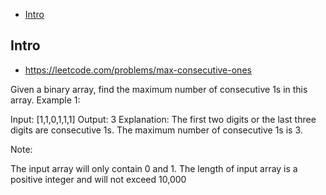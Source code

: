 - [Intro](#intro)

## Intro

- https://leetcode.com/problems/max-consecutive-ones

Given a binary array, find the maximum number of consecutive 1s in this array.
Example 1:

Input: [1,1,0,1,1,1]
Output: 3
Explanation: The first two digits or the last three digits are consecutive 1s.
    The maximum number of consecutive 1s is 3.

Note:

The input array will only contain 0 and 1.
The length of input array is a positive integer and will not exceed 10,000

